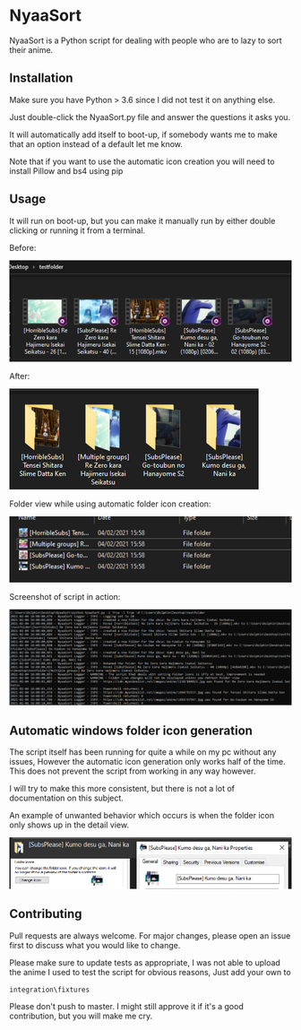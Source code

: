 # NyaaSort

NyaaSort is a Python script for dealing with people who are to lazy to sort their anime.

## Installation

Make sure you have Python > 3.6 since I did not test it on anything else.

Just double-click the NyaaSort.py file and answer the questions it asks you. 

It will automatically add itself to boot-up, if somebody wants me to make that an option instead of a default let me know. 

Note that if you want to use the automatic icon creation you will need to install Pillow and bs4 using pip
## Usage

It will run on boot-up, but you can make it manually run by either double clicking or running it from a terminal. 

Before:

![Before_image](./readme/pre-test.png?raw=true "Before")

After: 

![After image](./readme/default-behavior.png?raw=true "After")

Folder view while using automatic folder icon creation:

![After icon creation](./readme/correct.png?raw=true "After icon creation")

Screenshot of script in action:

![in action](./readme/usage.png?raw=true "Usage")
## Automatic windows folder icon generation
The script itself has been running for quite a while on my pc without any issues, However the automatic icon generation only works half of the time.
This does not prevent the script from working in any way however. 

I will try to make this more consistent, but there is not a lot of documentation on this subject.

An example of unwanted behavior which occurs is when the folder icon only shows up in the detail view.

![bug image](./readme/iffyusage.png?raw=true "Bug")

## Contributing
Pull requests are always welcome. For major changes, please open an issue first to discuss what you would like to change.

Please make sure to update tests as appropriate, I was not able to upload the anime I used to test the script for obvious reasons, Just add your own to 
```text
integration\fixtures
```

Please don't push to master. I might still approve it if it's a good contribution, but you will make me  cry. 
